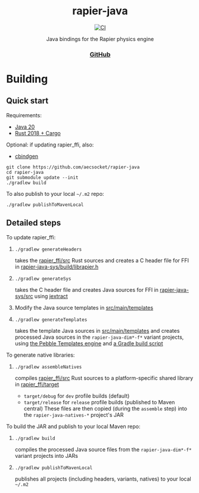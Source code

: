 <div align="center">

# rapier-java
[![CI](https://img.shields.io/github/actions/workflow/status/aecsocket/rapier-java/build.yml)](https://github.com/aecsocket/rapier-java/actions/workflows/build.yml)

Java bindings for the Rapier physics engine

### [GitHub](https://github.com/aecsocket/rapier-java)

</div>

# Building

## Quick start

Requirements:
* [Java 20](https://openjdk.org/projects/jdk/20/)
* [Rust 2018 + Cargo](https://rustup.rs/)

Optional: if updating rapier_ffi, also:
* [cbindgen](https://github.com/mozilla/cbindgen)

```shell
git clone https://github.com/aecsocket/rapier-java
cd rapier-java
git submodule update --init
./gradlew build
```

To also publish to your local `~/.m2` repo:
```shell
./gradlew publishToMavenLocal
```

## Detailed steps

To update rapier_ffi:
1. `./gradlew generateHeaders`

    takes the [rapier_ffi/src](rapier_ffi/src) Rust sources and creates a C header file for FFI in
    [rapier-java-sys/build/librapier.h](rapier-java-sys/build/librapier.h)

2. `./gradlew generateSys`

    takes the C header file and creates Java sources for FFI in [rapier-java-sys/src](rapier-java-sys/src) using
    [jextract](https://github.com/openjdk/jextract)

3. Modify the Java source templates in [src/main/templates](src/main/templates)

4. `./gradlew generateTemplates`

    takes the template Java sources in [src/main/templates](src/main/templates) and creates processed Java sources
    in the `rapier-java-dim*-f*` variant projects, using [the Pebble Templates engine](https://pebbletemplates.io/)
    and [a Gradle build script](build-logic/src/main/kotlin/templating)

To generate native libraries:
1. `./gradlew assembleNatives`

    compiles [rapier_ffi/src](rapier_ffi/src) Rust sources to a platform-specific shared library in
    [rapier_ffi/target](rapier_ffi/target)
    - `target/debug` for `dev` profile builds (default)
    - `target/release` for `release` profile builds (published to Maven central)
    These files are then copied (during the `assemble` step) into the `rapier-java-natives-*` project's JAR

To build the JAR and publish to your local Maven repo:
1. `./gradlew build`
    
    compiles the processed Java source files from the `rapier-java-dim*-f*` variant projects into JARs

2. `./gradlew publishToMavenLocal`

    publishes all projects (including headers, variants, natives) to your local `~/.m2`
